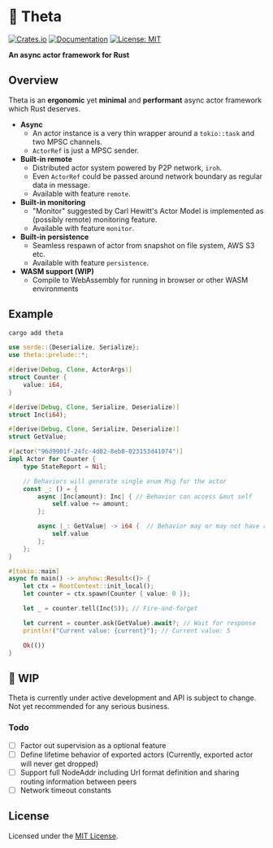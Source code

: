 # 🔗 Theta

[![Crates.io](https://img.shields.io/crates/v/theta.svg)](https://crates.io/crates/theta)
[![Documentation](https://docs.rs/theta/badge.svg)](https://docs.rs/theta)
[![License: MIT](https://img.shields.io/badge/License-MIT-yellow.svg)](https://opensource.org/licenses/MIT)

**An async actor framework for Rust**

## Overview
Theta is an **ergonomic** yet **minimal** and **performant** async actor framework which Rust deserves.

- **Async**
  - An actor instance is a very thin wrapper around a `tokio::task` and two MPSC channels.
  - `ActorRef` is just a MPSC sender.
- **Built-in remote**
  - Distributed actor system powered by P2P network, `iroh`.
  - Even `ActorRef` could be passed around network boundary as regular data in message.
  - Available with feature `remote`.
- **Built-in monitoring**
  - "Monitor" suggested by Carl Hewitt's Actor Model is implemented as (possibly remote) monitoring feature.
  - Available with feature `monitor`.
- **Built-in persistence**
  - Seamless respawn of actor from snapshot on file system, AWS S3 etc.
  - Available with feature `persistence`.
- **WASM support (WIP)**
  - Compile to WebAssembly for running in browser or other WASM environments

## Example
```sh
cargo add theta
```

```rust
use serde::{Deserialize, Serialize};
use theta::prelude::*;

#[derive(Debug, Clone, ActorArgs)]
struct Counter {
    value: i64,
}

#[derive(Debug, Clone, Serialize, Deserialize)]
struct Inc(i64);

#[derive(Debug, Clone, Serialize, Deserialize)]
struct GetValue;

#[actor("96d9901f-24fc-4d82-8eb8-023153d41074")]
impl Actor for Counter {
    type StateReport = Nil;

    // Behaviors will generate single enum Msg for the actor
    const _: () = {
        async |Inc(amount): Inc| { // Behavior can access &mut self
            self.value += amount;
        };

        async |_: GetValue| -> i64 {  // Behavior may or may not have return
            self.value 
        };
    };
}

#[tokio::main]
async fn main() -> anyhow::Result<()> {
    let ctx = RootContext::init_local();
    let counter = ctx.spawn(Counter { value: 0 });

    let _ = counter.tell(Inc(5)); // Fire-and-forget

    let current = counter.ask(GetValue).await?; // Wait for response
    println!("Current value: {current}"); // Current value: 5

    Ok(())
}
```


## 🚧 WIP
Theta is currently under active development and API is subject to change. Not yet recommended for any serious business.
### Todo
- [ ] Factor out supervision as a optional feature
- [ ] Define lifetime behavior of exported actors (Currently, exported actor will never get dropped)
- [ ] Support full NodeAddr including Url format definition and sharing routing information between peers
- [ ] Network timeout constants

## License

Licensed under the [MIT License](LICENSE).